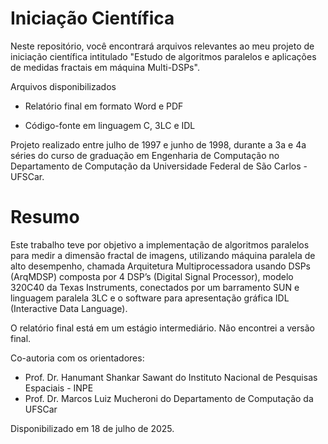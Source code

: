 # Iniciação Científica

Neste repositório, você encontrará arquivos relevantes ao meu projeto de 
iniciação científica intitulado "Estudo de algoritmos paralelos e aplicações de medidas fractais em máquina Multi-DSPs".

Arquivos disponibilizados

* Relatório final em formato Word e PDF

* Código-fonte em linguagem C, 3LC e IDL

Projeto realizado entre julho de 1997 e junho de 1998, durante a 3a e 4a séries do 
curso de graduação em Engenharia de Computação no Departamento de Computação da
Universidade Federal de São Carlos - UFSCar.

# Resumo

Este trabalho teve por objetivo a implementação de algoritmos paralelos para 
medir a dimensão fractal de imagens, utilizando máquina paralela de alto 
desempenho, chamada Arquitetura Multiprocessadora usando DSPs (ArqMDSP) 
composta por 4 DSP’s (Digital Signal Processor), modelo 320C40 da Texas 
Instruments, conectados por um barramento SUN e linguagem paralela 
3LC e o software para apresentação gráfica IDL (Interactive Data Language).

O relatório final está em um estágio intermediário. Não encontrei a versão final.

Co-autoria com os orientadores:

* Prof. Dr. Hanumant Shankar Sawant do Instituto Nacional de Pesquisas Espaciais - INPE
* Prof. Dr. Marcos Luiz Mucheroni do Departamento de Computação da UFSCar

Disponibilizado em 18 de julho de 2025.
